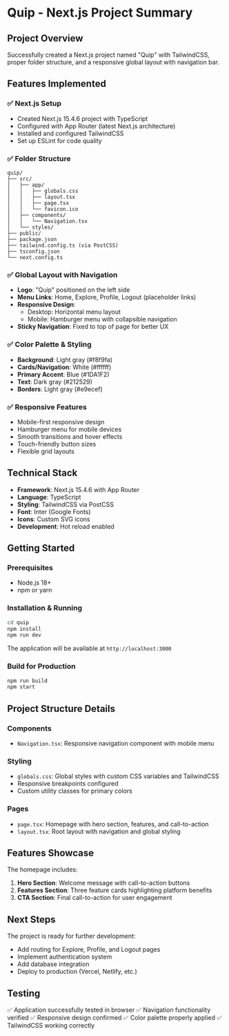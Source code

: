 # Quip - Next.js Project Summary

## Project Overview
Successfully created a Next.js project named "Quip" with TailwindCSS, proper folder structure, and a responsive global layout with navigation bar.

## Features Implemented

### ✅ Next.js Setup
- Created Next.js 15.4.6 project with TypeScript
- Configured with App Router (latest Next.js architecture)
- Installed and configured TailwindCSS
- Set up ESLint for code quality

### ✅ Folder Structure
```
quip/
├── src/
│   ├── app/
│   │   ├── globals.css
│   │   ├── layout.tsx
│   │   ├── page.tsx
│   │   └── favicon.ico
│   ├── components/
│   │   └── Navigation.tsx
│   └── styles/
├── public/
├── package.json
├── tailwind.config.ts (via PostCSS)
├── tsconfig.json
└── next.config.ts
```

### ✅ Global Layout with Navigation
- **Logo**: "Quip" positioned on the left side
- **Menu Links**: Home, Explore, Profile, Logout (placeholder links)
- **Responsive Design**: 
  - Desktop: Horizontal menu layout
  - Mobile: Hamburger menu with collapsible navigation
- **Sticky Navigation**: Fixed to top of page for better UX

### ✅ Color Palette & Styling
- **Background**: Light gray (#f8f9fa)
- **Cards/Navigation**: White (#ffffff)
- **Primary Accent**: Blue (#1DA1F2)
- **Text**: Dark gray (#212529)
- **Borders**: Light gray (#e9ecef)

### ✅ Responsive Features
- Mobile-first responsive design
- Hamburger menu for mobile devices
- Smooth transitions and hover effects
- Touch-friendly button sizes
- Flexible grid layouts

## Technical Stack
- **Framework**: Next.js 15.4.6 with App Router
- **Language**: TypeScript
- **Styling**: TailwindCSS via PostCSS
- **Font**: Inter (Google Fonts)
- **Icons**: Custom SVG icons
- **Development**: Hot reload enabled

## Getting Started

### Prerequisites
- Node.js 18+ 
- npm or yarn

### Installation & Running
```bash
cd quip
npm install
npm run dev
```

The application will be available at `http://localhost:3000`

### Build for Production
```bash
npm run build
npm start
```

## Project Structure Details

### Components
- `Navigation.tsx`: Responsive navigation component with mobile menu

### Styling
- `globals.css`: Global styles with custom CSS variables and TailwindCSS
- Responsive breakpoints configured
- Custom utility classes for primary colors

### Pages
- `page.tsx`: Homepage with hero section, features, and call-to-action
- `layout.tsx`: Root layout with navigation and global styling

## Features Showcase
The homepage includes:
1. **Hero Section**: Welcome message with call-to-action buttons
2. **Features Section**: Three feature cards highlighting platform benefits
3. **CTA Section**: Final call-to-action for user engagement

## Next Steps
The project is ready for further development:
- Add routing for Explore, Profile, and Logout pages
- Implement authentication system
- Add database integration
- Deploy to production (Vercel, Netlify, etc.)

## Testing
✅ Application successfully tested in browser
✅ Navigation functionality verified
✅ Responsive design confirmed
✅ Color palette properly applied
✅ TailwindCSS working correctly

